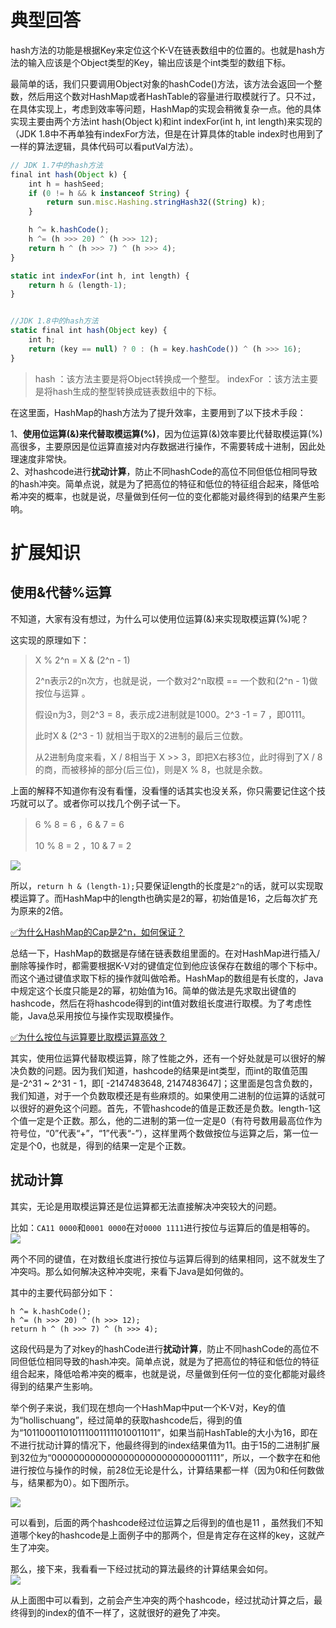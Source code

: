 # 典型回答

hash方法的功能是根据Key来定位这个K-V在链表数组中的位置的。也就是hash方法的输入应该是个Object类型的Key，输出应该是个int类型的数组下标。

最简单的话，我们只要调用Object对象的hashCode()方法，该方法会返回一个整数，然后用这个数对HashMap或者HashTable的容量进行取模就行了。只不过，在具体实现上，考虑到效率等问题，HashMap的实现会稍微复杂一点。他的具体实现主要由两个方法int hash(Object k)和int indexFor(int h, int length)来实现的（JDK 1.8中不再单独有indexFor方法，但是在计算具体的table index时也用到了一样的算法逻辑，具体代码可以看putVal方法）。

```javascript
// JDK 1.7中的hash方法
final int hash(Object k) {
    int h = hashSeed;
    if (0 != h && k instanceof String) {
        return sun.misc.Hashing.stringHash32((String) k);
    }

    h ^= k.hashCode();
    h ^= (h >>> 20) ^ (h >>> 12);
    return h ^ (h >>> 7) ^ (h >>> 4);
}

static int indexFor(int h, int length) {
    return h & (length-1);
}


//JDK 1.8中的hash方法
static final int hash(Object key) {
    int h;
    return (key == null) ? 0 : (h = key.hashCode()) ^ (h >>> 16);
}
```

> hash ：该方法主要是将Object转换成一个整型。
> indexFor ：该方法主要是将hash生成的整型转换成链表数组中的下标。


在这里面，HashMap的hash方法为了提升效率，主要用到了以下技术手段：

1、**使用位运算(&)来代替取模运算(%)**，因为位运算(&)效率要比代替取模运算(%)高很多，主要原因是位运算直接对内存数据进行操作，不需要转成十进制，因此处理速度非常快。<br />2、对hashcode进行**扰动计算**，防止不同hashCode的高位不同但低位相同导致的hash冲突。简单点说，就是为了把高位的特征和低位的特征组合起来，降低哈希冲突的概率，也就是说，尽量做到任何一位的变化都能对最终得到的结果产生影响。
# 扩展知识

## 使用&代替%运算

不知道，大家有没有想过，为什么可以使用位运算(&)来实现取模运算(%)呢？

这实现的原理如下：

> X % 2^n = X & (2^n - 1)
>  
> 2^n表示2的n次方，也就是说，一个数对2^n取模 == 一个数和(2^n - 1)做按位与运算 。
>  
> 假设n为3，则2^3 = 8，表示成2进制就是1000。2^3 -1 = 7 ，即0111。
>  
> 此时X & (2^3 - 1) 就相当于取X的2进制的最后三位数。
>  
> 从2进制角度来看，X / 8相当于 X >> 3，即把X右移3位，此时得到了X / 8的商，而被移掉的部分(后三位)，则是X % 8，也就是余数。


上面的解释不知道你有没有看懂，没看懂的话其实也没关系，你只需要记住这个技巧就可以了。或者你可以找几个例子试一下。

> 6 % 8 = 6 ，6 & 7 = 6
>  
> 10 % 8 = 2 ，10 & 7 = 2


![](http://www.hollischuang.com/wp-content/uploads/2018/03/640-1.png#height=177&id=FmD5C&originHeight=177&originWidth=421&originalType=binary&ratio=1&rotation=0&showTitle=false&status=done&style=none&title=&width=421)

所以，`return h & (length-1);`只要保证length的长度是`2^n`的话，就可以实现取模运算了。而HashMap中的length也确实是2的幂，初始值是16，之后每次扩充为原来的2倍。

[✅为什么HashMap的Cap是2^n，如何保证？](https://www.yuque.com/hollis666/fo22bm/ud3e99?view=doc_embed)

总结一下，HashMap的数据是存储在链表数组里面的。在对HashMap进行插入/删除等操作时，都需要根据K-V对的键值定位到他应该保存在数组的哪个下标中。而这个通过键值求取下标的操作就叫做哈希。HashMap的数组是有长度的，Java中规定这个长度只能是2的幂，初始值为16。简单的做法是先求取出键值的hashcode，然后在将hashcode得到的int值对数组长度进行取模。为了考虑性能，Java总采用按位与操作实现取模操作。

[✅为什么按位与运算要比取模运算高效？](https://www.yuque.com/hollis666/fo22bm/rgo8x0s28bgg46kd?view=doc_embed)

其实，使用位运算代替取模运算，除了性能之外，还有一个好处就是可以很好的解决负数的问题。因为我们知道，hashcode的结果是int类型，而int的取值范围是-2^31 ~ 2^31 - 1，即[ -2147483648, 2147483647]；这里面是包含负数的，我们知道，对于一个负数取模还是有些麻烦的。如果使用二进制的位运算的话就可以很好的避免这个问题。首先，不管hashcode的值是正数还是负数。length-1这个值一定是个正数。那么，他的二进制的第一位一定是0（有符号数用最高位作为符号位，“0”代表“+”，“1”代表“-”），这样里两个数做按位与运算之后，第一位一定是个0，也就是，得到的结果一定是个正数。
## 扰动计算

其实，无论是用取模运算还是位运算都无法直接解决冲突较大的问题。

比如：`CA11 0000`和`0001 0000`在对`0000 1111`进行按位与运算后的值是相等的。 <br />![](http://www.hollischuang.com/wp-content/uploads/2018/03/640-2.png#height=148&id=OHbc9&originHeight=148&originWidth=422&originalType=binary&ratio=1&rotation=0&showTitle=false&status=done&style=none&title=&width=422)

两个不同的键值，在对数组长度进行按位与运算后得到的结果相同，这不就发生了冲突吗。那么如何解决这种冲突呢，来看下Java是如何做的。

其中的主要代码部分如下：

```
h ^= k.hashCode();
h ^= (h >>> 20) ^ (h >>> 12);
return h ^ (h >>> 7) ^ (h >>> 4);
```

这段代码是为了对key的hashCode进行**扰动计算**，防止不同hashCode的高位不同但低位相同导致的hash冲突。简单点说，就是为了把高位的特征和低位的特征组合起来，降低哈希冲突的概率，也就是说，尽量做到任何一位的变化都能对最终得到的结果产生影响。

举个例子来说，我们现在想向一个HashMap中put一个K-V对，Key的值为“hollischuang”，经过简单的获取hashcode后，得到的值为“1011000110101110011111010011011”，如果当前HashTable的大小为16，即在不进行扰动计算的情况下，他最终得到的index结果值为11。由于15的二进制扩展到32位为“00000000000000000000000000001111”，所以，一个数字在和他进行按位与操作的时候，前28位无论是什么，计算结果都一样（因为0和任何数做与，结果都为0）。如下图所示。

![](http://www.hollischuang.com/wp-content/uploads/2018/03/640-3.png#height=281&id=aYn6p&originHeight=281&originWidth=611&originalType=binary&ratio=1&rotation=0&showTitle=false&status=done&style=none&title=&width=611)

可以看到，后面的两个hashcode经过位运算之后得到的值也是11 ，虽然我们不知道哪个key的hashcode是上面例子中的那两个，但是肯定存在这样的key，这就产生了冲突。

那么，接下来，我看看一下经过扰动的算法最终的计算结果会如何。<br />![](http://www.hollischuang.com/wp-content/uploads/2018/03/640-4.png#height=443&id=P2bjp&originHeight=443&originWidth=836&originalType=binary&ratio=1&rotation=0&showTitle=false&status=done&style=none&title=&width=836)

从上面图中可以看到，之前会产生冲突的两个hashcode，经过扰动计算之后，最终得到的index的值不一样了，这就很好的避免了冲突。

